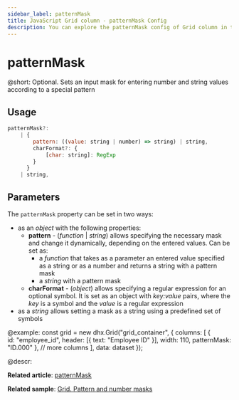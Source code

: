 ```yaml
---
sidebar_label: patternMask
title: JavaScript Grid column - patternMask Config 
description: You can explore the patternMask config of Grid column in the documentation of the DHTMLX JavaScript UI library. Browse developer guides and API reference, try out code examples and live demos, and download a free 30-day evaluation version of DHTMLX Suite.
---
```


# patternMask

@short: Optional. Sets an input mask for entering number and string values according to a special pattern

## Usage

~~~jsx
patternMask?:
    | {
        pattern: ((value: string | number) => string) | string,
        charFormat?: {
            [char: string]: RegExp
        }
      }
    | string,
~~~

## Parameters

The `patternMask` property can be set in two ways:
- as an *object* with the following properties:
	- **pattern** - (*function* | *string*) allows specifying the necessary mask and change it dynamically, depending on the entered values. Can be set as:
		- a *function* that takes as a parameter an entered value specified as a string or as a number and returns a string with a pattern mask
		- a *string* with a pattern mask
	- **charFormat** - (*object*) allows specifying a regular expression for an optional symbol. It is set as an object with *key:value* pairs, where the *key* is a symbol and the *value* is a regular expression
- as a *string* allows setting a mask as a string using a predefined set of symbols

@example:
const grid = new dhx.Grid("grid_container", {
    columns: [
        {  
            id: "employee_id", 
            header: [{ text: "Employee ID" }], 
            width: 110, 
            patternMask: "ID.000" 
        },
        // more columns
    ],
    data: dataset
});

@descr:

**Related article**: [patternMask](grid/configuration.md#patternmask)

**Related sample**: [Grid. Pattern and number masks](https://snippet.dhtmlx.com/45gjhciv)